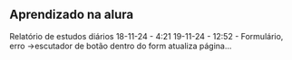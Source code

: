Aprendizado na alura
-------------------
Relatório de estudos diários
18-11-24 - 4:21
19-11-24 - 12:52 - Formulário, erro  ->escutador de botão dentro do form atualiza página...